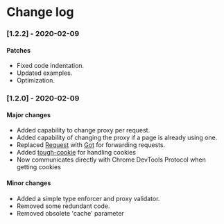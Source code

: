 # Change log
### [1.2.2] - 2020-02-09
#### Patches
- Fixed code indentation.
- Updated examples.
- Optimization.
### [1.2.0] - 2020-02-09
#### Major changes
- Added capability to change proxy per request.
- Added capability of changing the proxy if a page is already using one.
- Replaced [Request](https://github.com/request/request) with [Got](https://github.com/sindresorhus/got) for forwarding requests.
- Added [tough-cookie](https://github.com/salesforce/tough-cookie) for handling cookies
- Now communicates directly with Chrome DevTools Protocol when getting cookies
#### Minor changes
- Added a simple type enforcer and proxy validator.
- Removed some redundant code.
- Removed obsolete 'cache' parameter